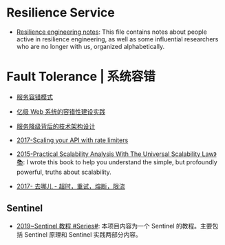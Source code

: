 # Resilience Service

- [Resilience engineering notes](https://github.com/lorin/resilience-engineering#john-allspaw): This file contains notes about people active in resilience engineering, as well as some influential researchers who are no longer with us, organized alphabetically.

# Fault Tolerance | 系统容错

- [服务容错模式](http://tech.meituan.com/service-fault-tolerant-pattern.html)

- [亿级 Web 系统的容错性建设实践](https://stgod.com/2120)

- [服务降级背后的技术架构设计](http://mp.weixin.qq.com/s/cfWwjhKgDXMSQ3BzJ_S2Ag)

- [2017-Scaling your API with rate limiters](https://stripe.com/blog/rate-limiters)

- [2015-Practical Scalability Analysis With The Universal Scalability Law》📚](https://parg.co/bNA): I wrote this book to help you understand the simple, but profoundly powerful, truths about scalability.

- [2017- 去哪儿 - 超时，重试，熔断，限流](http://mp.weixin.qq.com/s/wIQIv4TAHRIqR_X9iSz3Hw)

## Sentinel

- [2019~Sentinel 教程 #Series#](https://github.com/all4you/sentinel-tutorial): 本项目内容为一个 Sentinel 的教程。主要包括 Sentinel 原理和 Sentinel 实践两部分内容。
